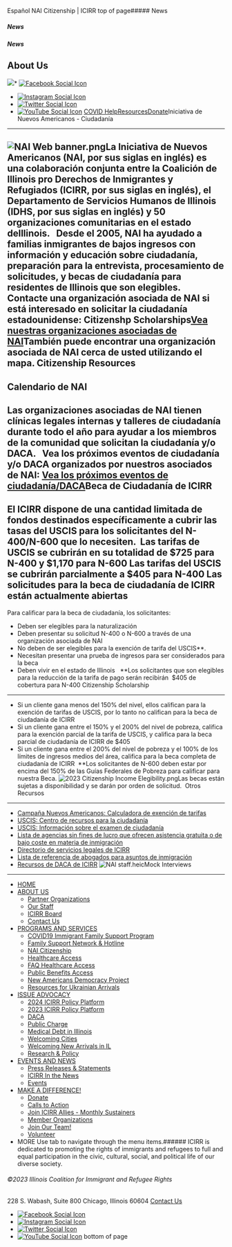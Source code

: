 
Español NAI Citizenship | ICIRR
top of page##### News
##### News
##### News
About Us
--------
[![](https://static.wixstatic.com/media/aec63a_8815cbc55c30492bb7f74e734e7d1815~mv2.png/v1/crop/x_0,y_2,w_600,h_131/fill/w_460,h_96,al_c,q_85,usm_0.66_1.00_0.01,enc_auto/aec63a_8815cbc55c30492bb7f74e734e7d1815~mv2.png)](https://www.icirr.org)* [![Facebook Social Icon]()](http://www.facebook.com/ICIRR)
* [![Instagram Social Icon]()](https://www.instagram.com/ICIRR_IL/)
* [![Twitter Social Icon]()](https://twitter.com/icirr?lang=en)
* [![YouTube Social  Icon]()](https://www.youtube.com/user/icirr)
[COVID Help](https://www.icirr.org/covid-19-resource-guide)[Resources](https://www.icirr.org/resources)[Donate](https://illinoiscoalitionforimmigrantandrefugeerights-bloom.kindful.com/?campaign=1242232)Iniciativa de Nuevos Americanos - Ciudadanía
--------------------------------------------
![NAI Web banner.png](https://static.wixstatic.com/media/97f293_9fb1fbaf218543358a0d29d5b2dd31be~mv2.png/v1/fill/w_836,h_209,al_c,q_85,usm_0.66_1.00_0.01,enc_auto/NAI%20Web%20banner.png)La Iniciativa de Nuevos Americanos (NAI, por sus siglas en inglés) es una colaboración conjunta entre la Coalición de Illinois pro Derechos de Inmigrantes y Refugiados (ICIRR, por sus siglas en inglés), el Departamento de Servicios Humanos de Illinois (IDHS, por sus siglas en inglés) y 50 organizaciones comunitarias en el estado deIllinois.
 
Desde el 2005, NAI ha ayudado a familias inmigrantes de bajos ingresos con información y educación sobre ciudadanía, preparación para la entrevista, procesamiento de solicitudes, y becas de ciudadanía para residentes de Illinois que son elegibles.
 
Contacte una organización asociada de NAI si está interesado en solicitar la ciudadanía estadounidense:
Citizenshp Scholarships[Vea nuestras organizaciones asociadas de NAI](https://docs.google.com/spreadsheets/d/1R3mcryL3Ktn2YSWpD6DinoXy2Sxs64fo/edit#gid=1820221193)También puede encontrar una organización asociada de NAI cerca de usted utilizando el mapa.
Citizenship Resources
---------------------
Calendario de NAI
-----------------
Las organizaciones asociadas de NAI tienen clínicas legales internas y talleres de ciudadanía durante todo el año para ayudar a los miembros de la comunidad que solicitan la ciudadanía y/o DACA.
 
Vea los próximos eventos de ciudadanía y/o DACA organizados por nuestros asociados de NAI:
[Vea los próximos eventos de ciudadanía/DACA](https://www.icirr.org/nai-calendar)Beca de Ciudadanía de ICIRR
---------------------------
El ICIRR dispone de una cantidad limitada de fondos destinados específicamente a cubrir las tasas del USCIS para los solicitantes del N-400/N-600 que lo necesiten.
​
Las tarifas de USCIS se cubrirán en su totalidad de $725 para N-400 y $1,170 para N-600
Las tarifas del USCIS se cubrirán parcialmente a $405 para N-400
Las solicitudes para la beca de ciudadanía de ICIRR están actualmente abiertas
------------------------------------------------------------------------------
Para calificar para la beca de ciudadanía, los solicitantes:
* Deben ser elegibles para la naturalización
* Deben presentar su solicitud N-400 o N-600 a través de una organización asociada de NAI
* No deben de ser elegibles para la exención de tarifa del USCIS\*\*.
* Necesitan presentar una prueba de ingresos para ser considerados para la beca
* Deben vivir en el estado de Illinois
 
\*\*Los solicitantes que son elegibles para la reducción de la tarifa de pago serán recibirán  $405 de cobertura para N-400
Citizenship Scholarship
-----------------------
* Si un cliente gana menos del 150% del nivel, ellos califican para la exención de tarifas de USCIS, por lo tanto no califican para la beca de ciudadanía de ICIRR
* Si un cliente gana entre el 150% y el 200% del nivel de pobreza, califica para la exención parcial de la tarifa de USCIS, y califica para la beca parcial de ciudadanía de ICIRR de $405
* Si un cliente gana entre el 200% del nivel de pobreza y el 100% de los límites de ingresos medios del área, califica para la beca completa de ciudadanía de ICIRR
​
\*\*Los solicitantes de N-600 deben estar por encima del 150% de las Guías Federales de Pobreza para calificar para nuestra Beca.
![2023 Citizenship Income Elegibility.png](https://static.wixstatic.com/media/f9e919_647804fd6cf944399c05221e2b1c5934~mv2.png/v1/fill/w_107,h_76,al_c,q_85,usm_0.66_1.00_0.01,blur_2,enc_auto/2023%20Citizenship%20Income%20Elegibility.png)Las becas están sujetas a disponibilidad y se darán por orden de solicitud. 
Otros Recursos
--------------
* [Campaña Nuevos Americanos: Calculadora de exención de tarifas](https://www.newamericanscampaign.org/fee-waiver/?mbed=1)
* [USCIS: Centro de recursos para la ciudadanía](https://www.uscis.gov/citizenship)
* [USCIS: Información sobre el examen de ciudadanía](https://www.uscis.gov/citizenship/find-study-materials-and-resources/study-for-the-test)
* [Lista de agencias sin fines de lucro que ofrecen asistencia gratuita o de bajo coste en materia de inmigración](https://www.icirr.org/_files/ugd/f9e919_169e9339020140b982f10129a8a7e5bd.pdf)
* [​Directorio de servicios legales de ICIRR](https://www.icirr.org/_files/ugd/f9e919_dc8f938ffa6c4b79890677c925df2958.pdf)
* [​](https://www.icirr.org/_files/ugd/a63516_8dd7e610eaa34c6fa2bb025b3daf10b5.pdf)[Lista de referencia de abogados para asuntos de inmigración](https://www.icirr.org/_files/ugd/a63516_8dd7e610eaa34c6fa2bb025b3daf10b5.pdf)
* [Recursos de DACA de ICIRR](https://www.icirr.org/daca)
![NAI staff.heic](https://static.wixstatic.com/media/97f293_2fa2dc1fd669452b8f291f5c56914cf7~mv2.png/v1/crop/x_0,y_162,w_4032,h_2567/fill/w_88,h_56,al_c,q_85,usm_0.66_1.00_0.01,blur_2,enc_auto/NAI%20staff_heic.png)Mock Interviews
---------------
* [HOME](https://www.icirr.org)
* [ABOUT US](https://www.icirr.org/about)
	+ [Partner Organizations](https://www.icirr.org/partner-organizations)
	+ [Our Staff](https://www.icirr.org/our-staff)
	+ [ICIRR Board](https://www.icirr.org/icirr-board)
	+ [Contact Us](https://www.icirr.org/contact)
* [PROGRAMS AND SERVICES](https://www.icirr.org/programs-and-services)
	+ [COVID19 Immigrant Family Support Program](https://www.icirr.org/covidil)
	+ [Family Support Network & Hotline](https://www.icirr.org/fsn)
	+ [NAI Citizenship](https://www.icirr.org/nai)
	+ [Healthcare Access](https://www.icirr.org/healthcare-access)
	+ [FAQ Healthcare Access](https://www.icirr.org/healthcare-faq)
	+ [Public Benefits Access](https://www.icirr.org/public-benefits-access)
	+ [New Americans Democracy Project](https://www.icirr.org/new-americans-democracy-project)
	+ [Resources for Ukrainian Arrivals](https://www.icirr.org/ukrainian-arrivals)
* [ISSUE ADVOCACY](https://www.icirr.org/issue-advocacy)
	+ [2024 ICIRR Policy Platform](https://www.icirr.org/2024-platform)
	+ [2023 ICIRR Policy Platform](https://www.icirr.org/2023-platform)
	+ [DACA](https://www.icirr.org/daca)
	+ [Public Charge](https://www.icirr.org/publiccharge)
	+ [Medical Debt in Illinois](https://www.icirr.org/ilmedicaldebt)
	+ [Welcoming Cities](https://www.icirr.org/welcoming-cities)
	+ [Welcoming New Arrivals in IL](https://www.icirr.org/newarrivals)
	+ [Research & Policy](https://www.icirr.org/research-and-policy)
* [EVENTS AND NEWS](https://www.icirr.org/events-and-news-1)
	+ [Press Releases & Statements](https://www.icirr.org/press)
	+ [ICIRR In the News](https://www.icirr.org/news)
	+ [Events](https://www.icirr.org/event)
* [MAKE A DIFFERENCE!](https://www.icirr.org/make-a-difference)
	+ [Donate](https://illinoiscoalitionforimmigrantandrefugeerights-bloom.kindful.com/)
	+ [Calls to Action](https://www.icirr.org/calls-to-action)
	+ [Join ICIRR Allies - Monthly Sustainers](https://illinoiscoalitionforimmigrantandrefugeerights-bloom.kindful.com/?campaign=1258485)
	+ [Member Organizations](https://www.icirr.org/become-a-member-organization)
	+ [Join Our Team!](https://www.icirr.org/join-our-team)
	+ [Volunteer](https://www.icirr.org/volunteer)
* MORE
Use tab to navigate through the menu items.###### ICIRR is dedicated to promoting the rights of immigrants and refugees to full and equal participation in the civic, cultural, social, and political life of our diverse society.
###### ©2023 Illinois Coalition for Immigrant and Refugee Rights
228 S. Wabash, Suite 800
Chicago, Illinois 60604
[Contact Us](https://www.icirr.org/contact)
* [![Facebook Social Icon]()](http://www.facebook.com/ICIRR)
* [![Instagram Social Icon]()](https://www.instagram.com/ICIRR_IL/)
* [![Twitter Social Icon]()](https://twitter.com/icirr?lang=en)
* [![YouTube Social  Icon]()](https://www.youtube.com/user/icirr)
bottom of page
